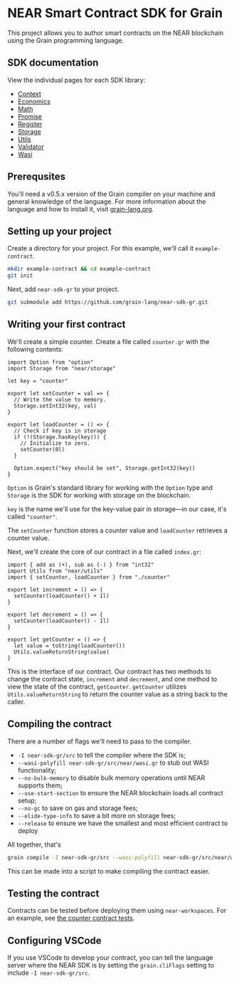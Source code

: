# NEAR Smart Contract SDK for Grain

This project allows you to author smart contracts on the NEAR blockchain using the Grain programming language.

## SDK documentation

View the individual pages for each SDK library:

- [Context](./near/context)
- [Economics](./near/economics)
- [Math](./near/math)
- [Promise](./near/promise)
- [Register](./near/register)
- [Storage](./near/storage)
- [Utils](./near/utils)
- [Validator](./near/validator)
- [Wasi](./near/wasi)

## Prerequsites

You'll need a v0.5.x version of the Grain compiler on your machine and general knowledge of the language. For more information about the language and how to install it, visit [grain-lang.org](https://grain-lang.org).

## Setting up your project

Create a directory for your project. For this example, we'll call it `example-contract`.

```sh
mkdir example-contract && cd example-contract
git init
```

Next, add `near-sdk-gr` to your project.

```sh
git submodule add https://github.com/grain-lang/near-sdk-gr.git
```

## Writing your first contract

We'll create a simple counter. Create a file called `counter.gr` with the following contents:

```grain
import Option from "option"
import Storage from "near/storage"

let key = "counter"

export let setCounter = val => {
  // Write the value to memory.
  Storage.setInt32(key, val)
}

export let loadCounter = () => {
  // Check if key is in storage
  if (!(Storage.hasKey(key))) {
    // Initialize to zero.
    setCounter(0l)
  }

  Option.expect("key should be set", Storage.getInt32(key))
}
```

`Option` is Grain's standard library for working with the `Option` type and `Storage` is the SDK for working with storage on the blockchain.

`key` is the name we'll use for the key-value pair in storage—in our case, it's called `"counter"`.

The `setCounter` function stores a counter value and `loadCounter` retrieves a counter value.

Next, we'll create the core of our contract in a file called `index.gr`:

```grain
import { add as (+), sub as (-) } from "int32"
import Utils from "near/utils"
import { setCounter, loadCounter } from "./counter"

export let increment = () => {
  setCounter(loadCounter() + 1l)
}

export let decrement = () => {
  setCounter(loadCounter() - 1l)
}

export let getCounter = () => {
  let value = toString(loadCounter())
  Utils.valueReturnString(value)
}
```

This is the interface of our contract. Our contract has two methods to change the contract state, `increment` and `decrement`, and one method to view the state of the contract, `getCounter`.
`getCounter` utilizes `Utils.valueReturnString` to return the counter value as a string back to the caller.

## Compiling the contract

There are a number of flags we'll need to pass to the compiler.

- `-I near-sdk-gr/src` to tell the compiler where the SDK is;
- `--wasi-polyfill near-sdk-gr/src/near/wasi.gr` to stub out WASI functionality;
- `--no-bulk-memory` to disable bulk memory operations until NEAR supports them;
- `--use-start-section` to ensure the NEAR blockchain loads all contract setup;
- `--no-gc` to save on gas and storage fees;
- `--elide-type-info` to save a bit more on storage fees;
- `--release` to ensure we have the smallest and most efficient contract to deploy

All together, that's

```sh
grain compile -I near-sdk-gr/src --wasi-polyfill near-sdk-gr/src/near/wasi.gr --no-bulk-memory --use-start-section --no-gc --elide-type-info --release index.gr
```

This can be made into a script to make compiling the contract easier.

## Testing the contract

Contracts can be tested before deploying them using `near-workspaces`. For an example, see [the counter contract tests](https://github.com/grain-lang/near-sdk-gr/blob/4eaeeb90a91e700a7a64fd83cad97946e19d99d3/test-suite/example-contracts/counter/tests/counter.test.js).

## Configuring VSCode

If you use VSCode to develop your contract, you can tell the language server where the NEAR SDK is by setting the `grain.cliFlags` setting to include `-I near-sdk-gr/src`.
